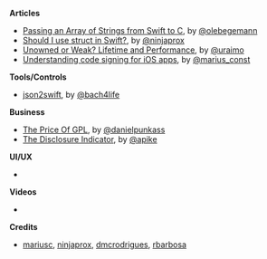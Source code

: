 **Articles**

* [Passing an Array of Strings from Swift to C](https://oleb.net/blog/2016/10/swift-array-of-c-strings/), by [@olebegemann](https://twitter.com/olebegemann)
* [Should I use struct in Swift?](https://ninjapro.wordpress.com/2016/10/28/should-i-use-struct-in-swift/), by [@ninjaprox](https://twitter.com/ninjaprox)
* [Unowned or Weak? Lifetime and Performance](https://www.uraimo.com/2016/10/27/unowned-or-weak-lifetime-and-performance/), by [@uraimo](https://twitter.com/uraimo)
* [Understanding code signing for iOS apps](https://engineering.nodesagency.com/articles/iOS/Understanding-code-signing-for-iOS-apps/), by [@marius_const](https://www.twitter.com/marius_const)

**Tools/Controls**

* [json2swift](https://github.com/ijoshsmith/json2swift), by [@bach4life](https://twitter.com/bach4life)

**Business**

* [The Price Of GPL](http://bitsplitting.org/2016/10/30/the-price-of-gpl/), by [@danielpunkass](https://twitter.com/danielpunkass/)
* [The Disclosure Indicator](http://www.allenpike.com/2016/disclosure-indicator/), by [@apike](http://www.twitter.com/apike/)

**UI/UX**

* 


**Videos**

* 

**Credits**

* [mariusc](https://github.com/mariusc), [ninjaprox](https://github.com/ninjaprox), [dmcrodrigues](https://github.com/dmcrodrigues), [rbarbosa](https://github.com/rbarbosa)

